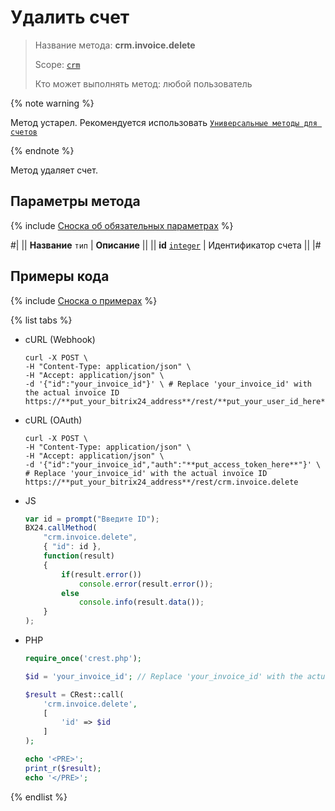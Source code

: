 # Удалить счет

> Название метода: **crm.invoice.delete**
>
> Scope: [`crm`](../../../scopes/permissions.md)
>
> Кто может выполнять метод: любой пользователь

{% note warning %}

Метод устарел. Рекомендуется использовать  [`Универсальные методы для счетов`](../../universal/invoice.md)

{% endnote %}

Метод удаляет счет.

## Параметры метода

{% include [Сноска об обязательных параметрах](../../../../_includes/required.md) %}

#|
|| **Название**
`тип` | **Описание** ||
|| **id**
[`integer`](../../../data-types.md) | Идентификатор счета ||
|#

## Примеры кода

{% include [Сноска о примерах](../../../../_includes/examples.md) %}

{% list tabs %}

- cURL (Webhook)

    ```http
    curl -X POST \
    -H "Content-Type: application/json" \
    -H "Accept: application/json" \
    -d '{"id":"your_invoice_id"}' \ # Replace 'your_invoice_id' with the actual invoice ID
    https://**put_your_bitrix24_address**/rest/**put_your_user_id_here**/**put_your_webbhook_here**/crm.invoice.delete
    ```

- cURL (OAuth)

    ```http
    curl -X POST \
    -H "Content-Type: application/json" \
    -H "Accept: application/json" \
    -d '{"id":"your_invoice_id","auth":"**put_access_token_here**"}' \ # Replace 'your_invoice_id' with the actual invoice ID
    https://**put_your_bitrix24_address**/rest/crm.invoice.delete
    ```

- JS

    ```js
    var id = prompt("Введите ID");
    BX24.callMethod(
        "crm.invoice.delete",
        { "id": id },
        function(result)
        {
            if(result.error())
                console.error(result.error());
            else
                console.info(result.data());
        }
    );
    ```

- PHP

    ```php
    require_once('crest.php');

    $id = 'your_invoice_id'; // Replace 'your_invoice_id' with the actual invoice ID

    $result = CRest::call(
        'crm.invoice.delete',
        [
            'id' => $id
        ]
    );

    echo '<PRE>';
    print_r($result);
    echo '</PRE>';
    ```

{% endlist %}